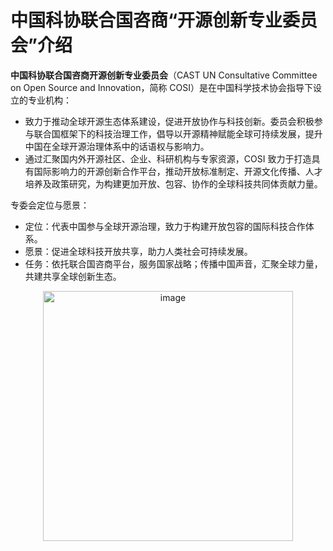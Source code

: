 # 中国科协联合国咨商“开源创新专业委员会”介绍

**中国科协联合国咨商开源创新专业委员会**（CAST UN Consultative Committee on Open Source and Innovation，简称 COSI）是在中国科学技术协会指导下设立的专业机构：

- 致力于推动全球开源生态体系建设，促进开放协作与科技创新。委员会积极参与联合国框架下的科技治理工作，倡导以开源精神赋能全球可持续发展，提升中国在全球开源治理体系中的话语权与影响力。
- 通过汇聚国内外开源社区、企业、科研机构与专家资源，COSI 致力于打造具有国际影响力的开源创新合作平台，推动开放标准制定、开源文化传播、人才培养及政策研究，为构建更加开放、包容、协作的全球科技共同体贡献力量。

专委会定位与愿景：
- 定位：代表中国参与全球开源治理，致力于构建开放包容的国际科技合作体系。
- 愿景：促进全球科技开放共享，助力人类社会可持续发展。
- 任务：依托联合国咨商平台，服务国家战略；传播中国声音，汇聚全球力量，共建共享全球创新生态。

<div align=center>
<img width="400" alt="image" src="https://github.com/user-attachments/assets/c0c8ebfa-2753-4d82-ac07-1e4e3a48634a" />
</div>
